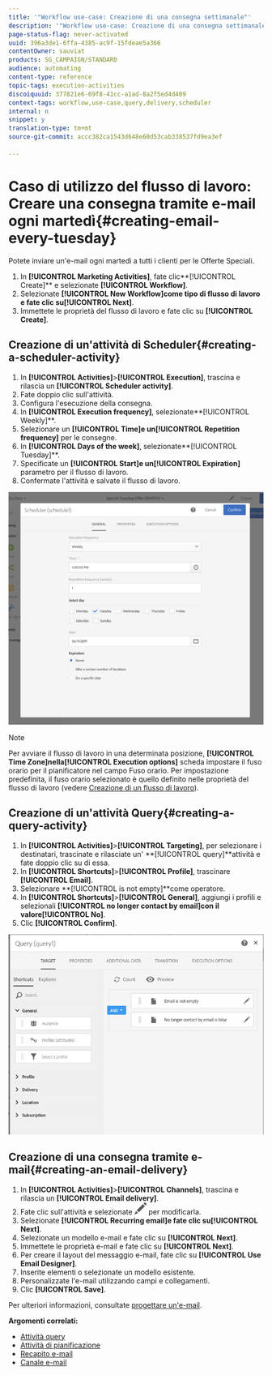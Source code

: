 ```yaml
---
title: '"Workflow use-case: Creazione di una consegna settimanale"'
description: '"Workflow use-case: Creazione di una consegna settimanale"'
page-status-flag: never-activated
uuid: 396a3de1-6ffa-4385-ac9f-15fdeae5a366
contentOwner: sauviat
products: SG_CAMPAIGN/STANDARD
audience: automating
content-type: reference
topic-tags: execution-activities
discoiquuid: 377821e6-69f8-41cc-a1ad-8a2f5ed4d409
context-tags: workflow,use-case,query,delivery,scheduler
internal: n
snippet: y
translation-type: tm+mt
source-git-commit: accc382ca1543d648e60d53cab338537fd9ea3ef

---
```



# Caso di utilizzo del flusso di lavoro: Creare una consegna tramite e-mail ogni martedì{#creating-email-every-tuesday}

Potete inviare un&#39;e-mail ogni martedì a tutti i clienti per le Offerte Speciali.

1. In **[!UICONTROL Marketing Activities]**, fate clic**[!UICONTROL Create]** e selezionate **[!UICONTROL Workflow]**.
1. Selezionate **[!UICONTROL New Workflow]**come tipo di flusso di lavoro e fate clic su**[!UICONTROL Next]**.
1. Immettete le proprietà del flusso di lavoro e fate clic su **[!UICONTROL Create]**.

## Creazione di un&#39;attività di Scheduler{#creating-a-scheduler-activity}

1. In **[!UICONTROL Activities]**>**[!UICONTROL Execution]**, trascina e rilascia un **[!UICONTROL Scheduler activity]**.
1. Fate doppio clic sull&#39;attività.
1. Configura l&#39;esecuzione della consegna.
1. In **[!UICONTROL Execution frequency]**, selezionate**[!UICONTROL Weekly]**.
1. Selezionare un **[!UICONTROL Time]**e un**[!UICONTROL Repetition frequency]** per le consegne.
1. In **[!UICONTROL Days of the week]**, selezionate**[!UICONTROL Tuesday]**.
1. Specificate un **[!UICONTROL Start]**e un**[!UICONTROL Expiration]** parametro per il flusso di lavoro.
1. Confermate l&#39;attività e salvate il flusso di lavoro.

![](assets/scheduler_properties.png)

>[!NOTE]
>
>Per avviare il flusso di lavoro in una determinata posizione, **[!UICONTROL Time Zone]**nella**[!UICONTROL Execution options]** scheda impostare il fuso orario per il pianificatore nel campo Fuso orario. Per impostazione predefinita, il fuso orario selezionato è quello definito nelle proprietà del flusso di lavoro (vedere [Creazione di un flusso di lavoro](../../automating/using/building-a-workflow.md)).

## Creazione di un&#39;attività Query{#creating-a-query-activity}

1. In **[!UICONTROL Activities]**>**[!UICONTROL Targeting]**, per selezionare i destinatari, trascinate e rilasciate un&#39; **[!UICONTROL query]**attività e fate doppio clic su di essa.
1. In **[!UICONTROL Shortcuts]**>**[!UICONTROL Profile]**, trascinare **[!UICONTROL Email]**.
1. Selezionare **[!UICONTROL is not empty]**come operatore.
1. In **[!UICONTROL Shortcuts]**>**[!UICONTROL General]**, aggiungi i profili e selezionali **[!UICONTROL no longer contact by email]**con il valore**[!UICONTROL No]**.
1. Clic **[!UICONTROL Confirm]**.

![](assets/wf-complement-query.png)

## Creazione di una consegna tramite e-mail{#creating-an-email-delivery}

1. In **[!UICONTROL Activities]**>**[!UICONTROL Channels]**, trascina e rilascia un **[!UICONTROL Email delivery]**.
1. Fate clic sull&#39;attività e selezionate ![](assets/edit_darkgrey-24px.png) per modificarla.
1. Selezionate **[!UICONTROL Recurring email]**e fate clic su**[!UICONTROL Next]**.
1. Selezionate un modello e-mail e fate clic su **[!UICONTROL Next]**.
1. Immettete le proprietà e-mail e fate clic su **[!UICONTROL Next]**.
1. Per creare il layout del messaggio e-mail, fate clic su **[!UICONTROL Use Email Designer]**.
1. Inserite elementi o selezionate un modello esistente.
1. Personalizzate l&#39;e-mail utilizzando campi e collegamenti.
1. Clic **[!UICONTROL Save]**.

Per ulteriori informazioni, consultate [progettare un&#39;e-mail](../../designing/using/designing-from-scratch.md#designing-an-email-content-from-scratch).

**Argomenti correlati:**

* [Attività query](../..//automating/using/query.md)
* [Attività di pianificazione](../..//automating/using/scheduler.md)
* [Recapito e-mail](../..//automating/using/email-delivery.md)
* [Canale e-mail](../..//channels/using/creating-an-email.md)

